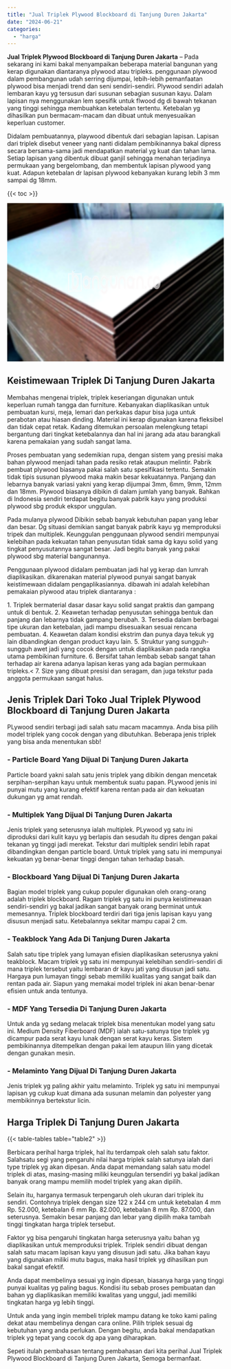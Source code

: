 ```yaml
---
title: "Jual Triplek Plywood Blockboard di Tanjung Duren Jakarta"
date: "2024-06-21"
categories: 
  - "harga"
---
```


**Jual Triplek Plywood Blockboard di Tanjung Duren Jakarta** – Pada sekarang ini kami bakal menyampaikan beberapa material bangunan yang kerap digunakan diantaranya plywood atau tripleks. penggunaan plywood dalam pembangunan udah serring dijumpai, lebih-lebih pemanfaatan plywood bisa menjadi trend dan seni sendiri-sendiri. Plywood sendiri adalah lembaran kayu yg tersusun dari susunan sebagian susunan kayu. Dalam lapisan nya menggunakan lem spesifik untuk flwood dg di bawah tekanan yang tinggi sehingga membuahkan ketebalan tertentu. Ketebalan yg dihasilkan pun bermacam-macam dan dibuat untuk menyesuaikan keperluan customer.

Didalam pembuatannya, playwood dibentuk dari sebagian lapisan. Lapisan dari triplek disebut veneer yang nanti didalam pembikinannya bakal dipress secara bersama-sama jadi mendapatkan material yg kuat dan tahan lama. Setiap lapisan yang dibentuk dibuat ganjil sehingga menahan terjadinya permukaan yang bergelombang, dan membentuk lapisan plywood yang kuat. Adapun ketebalan dr lapisan plywood kebanyakan kurang lebih 3 mm sampai dg 18mm.

{{< toc >}}

![Jual Triplek Plywood Blockboard di Tanjung Duren Jakarta](/images/jual-triplek-murah-37.png)

## Keistimewaan Triplek Di Tanjung Duren Jakarta

Membahas mengenai triplek, triplek keseriangan digunakan untuk keperluan rumah tangga dan furniture. Kebanyakan diaplikasikan untuk pembuatan kursi, meja, lemari dan perkakas dapur bisa juga untuk perabotan atau hiasan dinding. Material ini kerap digunakan karena fleksibel dan tidak cepat retak. Kadang ditemukan persoalan melengkung tetapi bergantung dari tingkat ketebalannya dan hal ini jarang ada atau barangkali karena pemakaian yang sudah sangat lama.

Proses pembuatan yang sedemikian rupa, dengan sistem yang presisi maka bahan plywood menjadi tahan pada resiko retak ataupun melintir. Pabrik pembuat plywood biasanya pakai salah satu spesifikasi tertentu. Semakin tidak tipis susunan plywood maka makin besar kekuatannya. Panjang dan lebarnya banyak variasi yakni yang kerap dijumpai 3mm, 6mm, 9mm, 12mm dan 18mm. Plywood biasanya dibikin di dalam jumlah yang banyak. Bahkan di Indonesia sendiri terdapat begitu banyak pabrik kayu yang produksi plywood sbg produk ekspor unggulan.

Pada mulanya plywood Dibikin sebab banyak kebutuhan papan yang lebar dan besar. Dg situasi demikian sangat banyak pabrik kayu yg memproduksi tripek dan multiplek. Keunggulan penggunaan plywood sendiri mempunyai kelebihan pada kekuatan tahan penyusutan tidak sama dg kayu solid yang tingkat penyusutannya sangat besar. Jadi begitu banyak yang pakai plywood sbg material bangunannya.

Penggunaan plywood didalam pembuatan jadi hal yg kerap dan lumrah diaplikasikan. dikarenakan material plywood punyai sangat banyak keistimewaan didalam pengaplikasiannya. dibawah ini adalah kelebihan pemakaian plywood atau triplek diantaranya :

1\. Triplek bermaterial dasar dasar kayu solid sangat praktis dan gampang untuk di bentuk. 2. Keawetan terhadap penyusutan sehingga bentuk dan panjang dan lebarnya tidak gampang berubah. 3. Tersedia dalam berbagai tipe ukuran dan ketebalan, jadi mampu disesuaikan sesuai rencana pembuatan. 4. Keawetan dalam kondisi ekstrim dan punya daya tekuk yg lain dibandingkan dengan product kayu lain. 5. Struktur yang sungguh-sungguh awet jadi yang cocok dengan untuk diaplikasikan pada rangka utama pembikinan furniture. 6. Bersifat tahan lembab sebab sangat tahan terhadap air karena adanya lapisan keras yang ada bagian permukaan tripleks.< 7. Size yang dibuat presisi dan seragam, dan juga tekstur pada anggota permukaan sangat halus.

## Jenis Triplek Dari Toko Jual Triplek Plywood Blockboard di Tanjung Duren Jakarta

PLywood sendiri terbagi jadi salah satu macam macamnya. Anda bisa pilih model triplek yang cocok dengan yang dibutuhkan. Beberapa jenis triplek yang bisa anda menentukan sbb!

### \- Particle Board Yang Dijual Di Tanjung Duren Jakarta

Particle board yakni salah satu jenis triplek yang dibikin dengan mencetak serpihan-serpihan kayu untuk membentuk suatu papan. PLywood jenis ini punyai mutu yang kurang efektif karena rentan pada air dan kekuatan dukungan yg amat rendah.

### \- Multiplek Yang Dijual Di Tanjung Duren Jakarta

Jenis triplek yang seterusnya ialah multiplek. PLywood yg satu ini diproduksi dari kulit kayu yg berlapis dan sesudah itu dipres dengan pakai tekanan yg tinggi jadi merekat. Tekstur dari multiplek sendiri lebih rapat dibandingkan dengan particle board. Untuk triplek yang satu ini mempunyai kekuatan yg benar-benar tinggi dengan tahan terhadap basah.

### \- Blockboard Yang Dijual Di Tanjung Duren Jakarta

Bagian model triplek yang cukup populer digunakan oleh orang-orang adalah triplek blockboard. Ragam triplek yg satu ini punya keistimewaan sendiri-sendiri yg bakal jadikan sangat banyak orang berminat untuk memesannya. Triplek blockboard terdiri dari tiga jenis lapisan kayu yang disusun menjadi satu. Ketebalannya sekitar mampu capai 2 cm.

### \- Teakblock Yang Ada Di Tanjung Duren Jakarta

Salah satu tipe triplek yang lumayan efisien diaplikasikan seterusnya yakni teakblock. Macam triplek yg satu ini mempunyai kelebihan sendiri-sendiri di mana triplek tersebut yaitu lembaran dr kayu jati yang disusun jadi satu. Hargaya pun lumayan tinggi sebab memiliki kualitas yang sangat baik dan rentan pada air. Siapun yang memakai model triplek ini akan benar-benar efisien untuk anda tentunya.

### \- MDF Yang Tersedia Di Tanjung Duren Jakarta

Untuk anda yg sedang melacak triplek bisa menentukan model yang satu ini. Medium Density Fiberboard (MDF) ialah satu-satunya tipe triplek yg dicampur pada serat kayu lunak dengan serat kayu keras. Sistem pembikinannya ditempelkan dengan pakai lem ataupun lilin yang dicetak dengan gunakan mesin.

### \- Melaminto Yang Dijual Di Tanjung Duren Jakarta

Jenis triplek yg paling akhir yaitu melaminto. Triplek yg satu ini mempunyai lapisan yg cukup kuat dimana ada susunan melamin dan polyester yang membikinnya bertekstur licin.

## Harga Triplek Di Tanjung Duren Jakarta

{{< table-tables table="table2" >}}

Berbicara perihal harga triplek, hal itu terdampak oleh salah satu faktor. Salahsatu segi yang pengaruhi nilai harga triplek salah satunya ialah dari type triplek yg akan dipesan. Anda dapat memandang salah satu model triplek di atas, masing-masing miliki keunggulan tersendiri yg bakal jadikan banyak orang mampu memilih model triplek yang akan dipilih.

Selain itu, harganya termasuk terpengaruh oleh ukuran dari triplek itu sendiri. Contohnya triplek dengan size 122 x 244 cm untuk ketebalan 4 mm Rp. 52.000, ketebalan 6 mm Rp. 82.000, ketebalan 8 mm Rp. 87.000, dan seterusnya. Semakin besar panjang dan lebar yang dipilih maka tambah tinggi tingkatan harga triplek tersebut.

Faktor yg bisa pengaruhi tingkatan harga seterusnya yaitu bahan yg diaplikasikan untuk memproduksi triplek. Triplek sendiri dibuat dengan salah satu macam lapisan kayu yang disusun jadi satu. Jika bahan kayu yang digunakan miliki mutu bagus, maka hasil triplek yg dihasilkan pun bakal sangat efektif.

Anda dapat membelinya sesuai yg ingin dipesan, biasanya harga yang tinggi punyai kualitas yg paling bagus. Kondisi itu sebab proses pembuatan dan bahan yg diaplikasikan memiliki kwalitas yang unggul, jadi memiliki tingkatan harga yg lebih tinggi.

Untuk anda yang ingin membeli triplek mampu datang ke toko kami paling dekat atau membelinya dengan cara online. Pilih triplek sesuai dg kebutuhan yang anda perlukan. Dengan begitu, anda bakal mendapatkan triplek yg tepat yang cocok dg apa yang diharapkan.

Sepeti itulah pembahasan tentang pembahasan dari kita perihal Jual Triplek Plywood Blockboard di Tanjung Duren Jakarta, Semoga bermanfaat.
